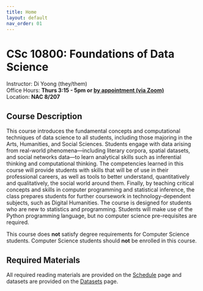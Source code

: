 ```yaml
---
title: Home
layout: default
nav_order: 01
---
```


# CSc 10800: Foundations of Data Science

Instructor: Di Yoong (they/them)    
Office Hours: **Thurs 3:15 - 5pm or [by appointment (via Zoom)](https://appt.link/oh-diyoong)**   
Location: **NAC 8/207** 
 
## Course Description 

This course introduces the fundamental concepts and computational techniques of data science to all students, including those majoring in the Arts, Humanities, and Social Sciences. Students engage with data arising from real-world phenomena—including literary corpora, spatial datasets, and social networks data—to learn analytical skills such as inferential thinking and computational thinking. The competencies learned in this course will provide students with skills that will be of use in their professional careers, as well as tools to better understand, quantitatively and qualitatively, the social world around them. Finally, by teaching critical concepts and skills in computer programming and statistical inference, the class prepares students for further coursework in technology-dependent subjects, such as Digital Humanities. The course is designed for students who are new to statistics and programming. Students will make use of the Python programming language, but no computer science pre-requisites are required.   

This course does <strong>not</strong> satisfy degree requirements for Computer Science students. Computer Science students should <strong>not</strong> be enrolled in this course.  

## Required Materials

All required reading materials are provided on the [Schedule](/syllabus) page and datasets are provided on the [Datasets](/datasets) page.   

